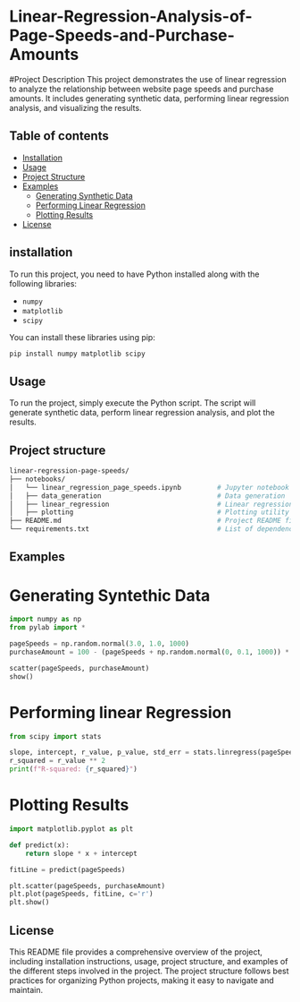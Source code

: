 # Linear-Regression-Analysis-of-Page-Speeds-and-Purchase-Amounts

#Project Description
This project demonstrates the use of linear regression to analyze the relationship between website page speeds and purchase amounts. It includes generating synthetic data, performing linear regression analysis, and visualizing the results.

## Table of contents
- [Installation](#installation)
- [Usage](#usage)
- [Project Structure](#project-structure)
- [Examples](#examples)
  - [Generating Synthetic Data](#generating-synthetic-data)
  - [Performing Linear Regression](#performing-linear-regression)
  - [Plotting Results](#plotting-results)
- [License](#license)

## installation
To run this project, you need to have Python installed along with the following libraries:
- `numpy`
- `matplotlib`
- `scipy`

You can install these libraries using pip:
```bash
pip install numpy matplotlib scipy
```

## Usage
To run the project, simply execute the Python script. The script will generate synthetic data, perform linear regression analysis, and plot the results.

## Project structure
```bash
linear-regression-page-speeds/
├── notebooks/
│   └── linear_regression_page_speeds.ipynb         # Jupyter notebook with the code
│   ├── data_generation                             # Data generation  
│   ├── linear_regression                           # Linear regression analysis 
│   ├── plotting                                    # Plotting utility 
├── README.md                                       # Project README file
└── requirements.txt                                # List of dependencies
```

## Examples
# Generating Syntethic Data
```python
import numpy as np
from pylab import *

pageSpeeds = np.random.normal(3.0, 1.0, 1000)
purchaseAmount = 100 - (pageSpeeds + np.random.normal(0, 0.1, 1000)) * 3

scatter(pageSpeeds, purchaseAmount)
show()
```

# Performing linear Regression
```python
from scipy import stats

slope, intercept, r_value, p_value, std_err = stats.linregress(pageSpeeds, purchaseAmount)
r_squared = r_value ** 2
print(f"R-squared: {r_squared}")
```

# Plotting Results
```python
import matplotlib.pyplot as plt

def predict(x):
    return slope * x + intercept

fitLine = predict(pageSpeeds)

plt.scatter(pageSpeeds, purchaseAmount)
plt.plot(pageSpeeds, fitLine, c='r')
plt.show()
```

## License
This README file provides a comprehensive overview of the project, including installation instructions, usage, project structure, and examples of the different steps involved in the project. The project structure follows best practices for organizing Python projects, making it easy to navigate and maintain.

